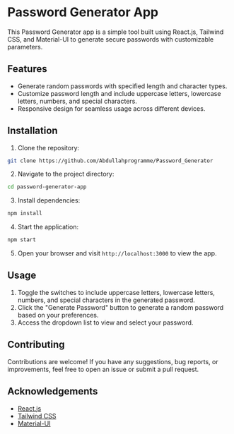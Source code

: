 # Password Generator App

This Password Generator app is a simple tool built using React.js, Tailwind CSS, and Material-UI to generate secure passwords with customizable parameters.

## Features

- Generate random passwords with specified length and character types.
- Customize password length and include uppercase letters, lowercase letters, numbers, and special characters.
- Responsive design for seamless usage across different devices.

## Installation

1. Clone the repository:
```bash
git clone https://github.com/Abdullahprogramme/Password_Generator
```

2. Navigate to the project directory:
```bash
cd password-generator-app
```

3. Install dependencies:
```bash
npm install
```

4. Start the application:
```bash
npm start
```

5. Open your browser and visit `http://localhost:3000` to view the app.

## Usage

1. Toggle the switches to include uppercase letters, lowercase letters, numbers, and special characters in the generated password.
2. Click the "Generate Password" button to generate a random password based on your preferences.
3. Access the dropdown list to view and select your password.

## Contributing

Contributions are welcome! If you have any suggestions, bug reports, or improvements, feel free to open an issue or submit a pull request.


## Acknowledgements

- [React.js](https://reactjs.org/)
- [Tailwind CSS](https://tailwindcss.com/)
- [Material-UI](https://material-ui.com/)
  

